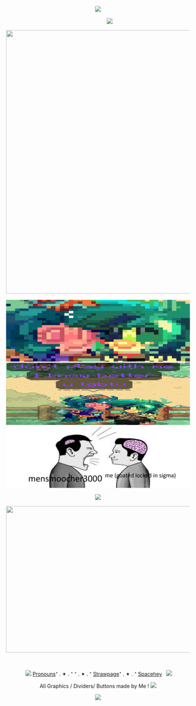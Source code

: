 <div id="header" align="center">
  <img src = "https://64.media.tumblr.com/1dab96d7850223684277468d30065dd0/514b96efca2a049a-30/s1280x1920/961b7e51efc3969a8cd181e2c22adae6f1f52012.pnj" width="1000"> 
</div>

‎ ‎ ‎ ‎ ‎ ‎ ‎ ‎ ‎ ‎ ‎ ‎‎ ‎ ‎ ‎‎ ‎ ‎‎ ‎ ‎ ‎ ‎ ‎ ‎ ‎ ‎ ‎ ‎ ‎ ‎ ‎ ‎ ‎‎ ‎ ‎ ‎‎ ‎ ‎‎ ‎ ‎ ‎ ‎ ‎ ‎ ‎ ‎ ‎ ‎ ‎ ‎ ‎ ‎ ‎‎ ‎ ‎ ‎‎ ‎ ‎‎ ‎‎ ‎ ‎ ‎ ‎ ‎ ‎ ‎ ‎ ‎ ‎ ‎‎ ‎ ‎ ‎‎ ‎ ‎‎ ‎ ‎ ‎ ‎ ‎ ‎ ‎ ‎ ‎ ‎ ‎ ‎ ‎ ‎ ‎‎ ‎‎ ‎ ‎ ‎ ‎ ‎ ‎ ‎ ‎ ‎ ‎‎ ‎ ‎‎![](https://komarev.com/ghpvc/?username=Sc4r7V4mp1r3&color=b01396&style=plastic&label=Sweethearts&abbreviated=true)

<p align ="center"> <img width="650" height="720" src = "https://64.media.tumblr.com/c8278e1b3a6e987df27277d791d9c326/c48983d5c4d5646f-e6/s1280x1920/56c11b5b4e7da70165166b1f7a33f811a4d68b4b.pnj"></p> 
<p align ="center"> <img src ="icant.png"> <img src ="lockedin.png">  <img src = "sobbing.png"> </p>
  <p align ="center"> <img src = "https://64.media.tumblr.com/ee5fe1d85c4eb7df5e0c0a3b2caeccf8/495c37daf3b0bf1c-de/s1280x1920/dc9067c1d4b87d92f1e3f2fa53e45d3e785dbee0.png"> </p>


<p align = "center"> <img width="900" height="400" src = "https://64.media.tumblr.com/f0c5a63f629900541bbfd951347a5d9b/05640e83afb8698b-0c/s1280x1920/dbe82ac4402f99fc43c144df9870f4bea40d8aec.pnj"> </p>


‎<p align = "center"> ‎ ‎‎‎‎<img src = "https://64.media.tumblr.com/2a8c4be5947b7ceb88393b64da8473bb/533792c498bd7c78-c4/s100x200/f206abc3f20eb7b105c9b5e5ec5b1ce17ff2f8da.gif">‎ ‎ ‎‎‎ [Pronouns](https://pronouns.cc/@Vamp_)⁺ . ✦ . ⁺  ⁺ . ✦ . ⁺  [Strawpage](https://v4l3nt1n3z.straw.page)⁺ . ✦ . ⁺  [Spacehey](https://spacehey.com/sc4ryv4mp1r3)‎ ‎‎‎‎ ‎ ‎‎<img src = "https://64.media.tumblr.com/2a8c4be5947b7ceb88393b64da8473bb/533792c498bd7c78-c4/s100x200/f206abc3f20eb7b105c9b5e5ec5b1ce17ff2f8da.gif"> </p>

  <p align = "center"> All Graphics / Dividers/ Buttons made by Me ! <img height = "20" src="https://64.media.tumblr.com/b39092122be24e016b24e7df84f7c107/5726b0e2dd6d56ae-50/s75x75_c1/d9cc98926b787c1976cf5da94fb82aa43783976c.png"></p>
<div id="header" align="center">
  <img src = "https://64.media.tumblr.com/b36a7dd601beba55e6035315ca358ad7/514b96efca2a049a-7f/s1280x1920/148cba1b179c5690b29710f3932fb5cd1b1bc7f0.pnj" width="1000"> 
</div>
